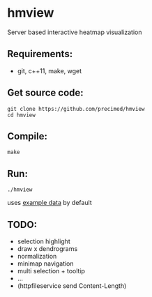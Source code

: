 # hmview
Server based interactive heatmap visualization

## Requirements:
* git, c++11, make, wget

## Get source code:
```
git clone https://github.com/precimed/hmview
cd hmview
```

## Compile:
```
make
```

## Run:
```
./hmview
```
uses [example data](data/disreg_matrix_10x8.txt) by default

## TODO:
* selection highlight
* draw x dendrograms
* normalization
* minimap navigation
* multi selection + tooltip
* ...
* (httpfileservice send Content-Length)
